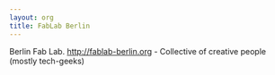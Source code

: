 ```yaml
---
layout: org
title: FabLab Berlin
---
```


Berlin Fab Lab. http://fablab-berlin.org - Collective of creative people (mostly tech-geeks)
